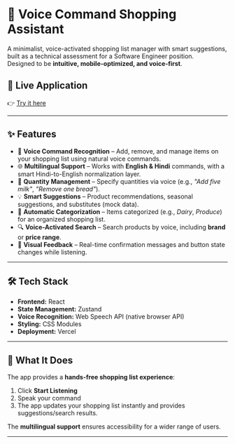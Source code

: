 # 🛒 Voice Command Shopping Assistant

A minimalist, voice-activated shopping list manager with smart suggestions, built as a technical assessment for a Software Engineer position.  
Designed to be **intuitive, mobile-optimized, and voice-first**.

## 🚀 Live Application
👉 [Try it here](https://online-voice-shopping-assistant.vercel.app/)

---

## ✨ Features
- 🎤 **Voice Command Recognition** – Add, remove, and manage items on your shopping list using natural voice commands.  
- 🌐 **Multilingual Support** – Works with **English & Hindi** commands, with a smart Hindi-to-English normalization layer.  
- 🔢 **Quantity Management** – Specify quantities via voice (e.g., *"Add five milk"*, *"Remove one bread"*).  
- 💡 **Smart Suggestions** – Product recommendations, seasonal suggestions, and substitutes (mock data).  
- 📂 **Automatic Categorization** – Items categorized (e.g., *Dairy*, *Produce*) for an organized shopping list.  
- 🔍 **Voice-Activated Search** – Search products by voice, including **brand** or **price range**.  
- 👀 **Visual Feedback** – Real-time confirmation messages and button state changes while listening.  

---

## 🛠 Tech Stack
- **Frontend:** React  
- **State Management:** Zustand  
- **Voice Recognition:** Web Speech API (native browser API)  
- **Styling:** CSS Modules  
- **Deployment:** Vercel  

---

## 📌 What It Does
The app provides a **hands-free shopping list experience**:  
1. Click **Start Listening**  
2. Speak your command  
3. The app updates your shopping list instantly and provides suggestions/search results.  

The **multilingual support** ensures accessibility for a wider range of users.  

---
